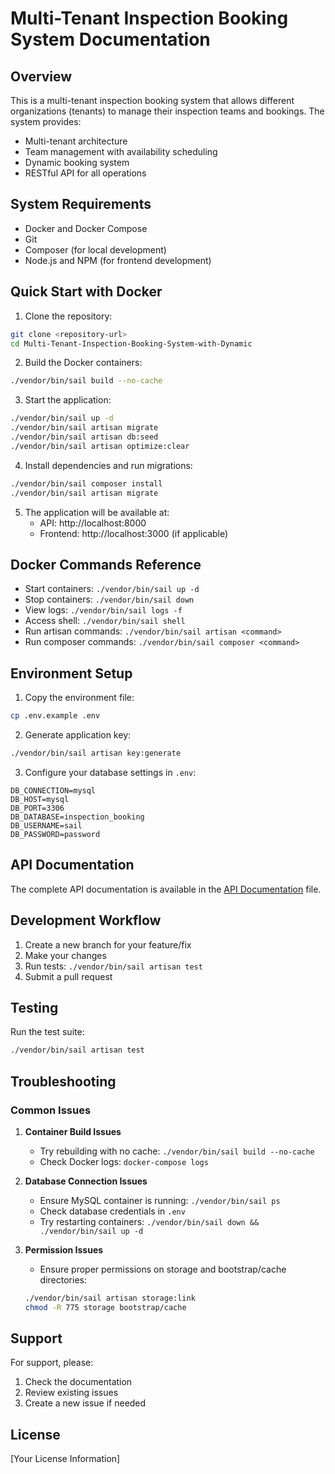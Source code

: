 # Multi-Tenant Inspection Booking System Documentation

## Overview

This is a multi-tenant inspection booking system that allows different organizations (tenants) to manage their inspection teams and bookings. The system provides:

- Multi-tenant architecture
- Team management with availability scheduling
- Dynamic booking system
- RESTful API for all operations

## System Requirements

- Docker and Docker Compose
- Git
- Composer (for local development)
- Node.js and NPM (for frontend development)

## Quick Start with Docker

1. Clone the repository:
```bash
git clone <repository-url>
cd Multi-Tenant-Inspection-Booking-System-with-Dynamic
```

2. Build the Docker containers:
```bash
./vendor/bin/sail build --no-cache
```

3. Start the application:
```bash
./vendor/bin/sail up -d
./vendor/bin/sail artisan migrate
./vendor/bin/sail artisan db:seed
./vendor/bin/sail artisan optimize:clear
```

4. Install dependencies and run migrations:
```bash
./vendor/bin/sail composer install
./vendor/bin/sail artisan migrate
```

5. The application will be available at:
   - API: http://localhost:8000
   - Frontend: http://localhost:3000 (if applicable)

## Docker Commands Reference

- Start containers: `./vendor/bin/sail up -d`
- Stop containers: `./vendor/bin/sail down`
- View logs: `./vendor/bin/sail logs -f`
- Access shell: `./vendor/bin/sail shell`
- Run artisan commands: `./vendor/bin/sail artisan <command>`
- Run composer commands: `./vendor/bin/sail composer <command>`

## Environment Setup

1. Copy the environment file:
```bash
cp .env.example .env
```

2. Generate application key:
```bash
./vendor/bin/sail artisan key:generate
```

3. Configure your database settings in `.env`:
```
DB_CONNECTION=mysql
DB_HOST=mysql
DB_PORT=3306
DB_DATABASE=inspection_booking
DB_USERNAME=sail
DB_PASSWORD=password
```

## API Documentation

The complete API documentation is available in the [API Documentation](./api/README.md) file.

## Development Workflow

1. Create a new branch for your feature/fix
2. Make your changes
3. Run tests: `./vendor/bin/sail artisan test`
4. Submit a pull request

## Testing

Run the test suite:
```bash
./vendor/bin/sail artisan test
```

## Troubleshooting

### Common Issues

1. **Container Build Issues**
   - Try rebuilding with no cache: `./vendor/bin/sail build --no-cache`
   - Check Docker logs: `docker-compose logs`

2. **Database Connection Issues**
   - Ensure MySQL container is running: `./vendor/bin/sail ps`
   - Check database credentials in `.env`
   - Try restarting containers: `./vendor/bin/sail down && ./vendor/bin/sail up -d`

3. **Permission Issues**
   - Ensure proper permissions on storage and bootstrap/cache directories:
   ```bash
   ./vendor/bin/sail artisan storage:link
   chmod -R 775 storage bootstrap/cache
   ```

## Support

For support, please:
1. Check the documentation
2. Review existing issues
3. Create a new issue if needed

## License

[Your License Information] 